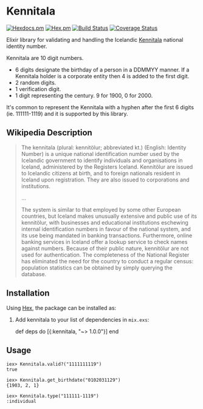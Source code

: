 # Kennitala

[![Hexdocs.pm](https://img.shields.io/badge/Online-Documentation-lightgrey.svg)](https://hexdocs.pm/kennitala/api-reference.html)
[![Hex.pm](https://img.shields.io/hexpm/v/kennitala.svg?maxAge=2592000)](https://hex.pm/packages/kennitala)
[![Build Status](https://travis-ci.org/JonGretar/Kennitala.ex.svg?branch=master)](https://travis-ci.org/JonGretar/Kennitala.ex)
[![Coverage Status](https://coveralls.io/repos/github/JonGretar/Kennitala.ex/badge.svg?branch=master)](https://coveralls.io/github/JonGretar/Kennitala.ex?branch=master)


Elixir library for validating and handling the Icelandic [Kennitala](https://en.wikipedia.org/wiki/Kennitala) national identity number.

Kennitala are 10 digit numbers.

 * 6 digits designate the birthday of a person in a DDMMYY manner. If a Kennitala holder is a corporate entity
 then 4 is added to the first digit.
 * 2 random digits.
 * 1 verification digit.
 * 1 digit representing the century. 9 for 1900, 0 for 2000.

It's common to represent the Kennitala with a hyphen after the first 6 digits (ie. 111111-1119) and it is supported by this library.


## Wikipedia Description

> The kennitala (plural: kennitölur; abbreviated kt.) (English: Identity Number) is a unique national identification number used by the Icelandic government to identify individuals and organisations in Iceland, administered by the Registers Iceland. Kennitölur are issued to Icelandic citizens at birth, and to foreign nationals resident in Iceland upon registration. They are also issued to corporations and institutions.
>
> ...
>
> The system is similar to that employed by some other European countries, but Iceland makes unusually extensive and public use of its kennitölur, with businesses and educational institutions eschewing internal identification numbers in favour of the national system, and its use being mandated in banking transactions. Furthermore, online banking services in Iceland offer a lookup service to check names against numbers. Because of their public nature, kennitölur are not used for authentication. The completeness of the National Register has eliminated the need for the country to conduct a regular census: population statistics can be obtained by simply querying the database.



## Installation

Using [Hex](https://hex.pm), the package can be installed as:

  1. Add kennitala to your list of dependencies in `mix.exs`:

        def deps do
          [{:kennitala, "~> 1.0.0"}]
        end


## Usage

    iex> Kennitala.valid?("1111111119")
    true

    iex> Kennitala.get_birthdate("0102031129")
    {1903, 2, 1}

    iex> Kennitala.type("111111-1119")
    :individual
